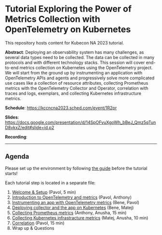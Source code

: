# Tutorial Exploring the Power of Metrics Collection with OpenTelemetry on Kubernetes

This repository hosts content for Kubecon NA 2023 tutorial.

__Abstract__:
Deploying an observability system has many challenges, as several data types need to be collected. The data can be collected in many protocols and with different technology stacks. This session will cover end-to-end metrics collection on Kubernetes using the OpenTelemetry project. We will start from the ground up by instrumenting an application with OpenTelemetry APIs and agents and progressively solve more complicated use cases like a collection of resource attributes, collecting Prometheus metrics with the OpenTelemetry Collector and Operator, correlation with traces and logs, exemplars, and collecting Kubernetes infrastructure metrics.

__Schedule__:  https://kccncna2023.sched.com/event/1R2pr

__Slides__: https://docs.google.com/presentation/d/14SpOFvuXgoWh_bBeJ_Qmz5qTunD8vkxZ/edit#slide=id.p2

__Recording__:

---

## Agenda

Please set up the environment by following [the guide](./01-welcome-setup.md#deploy-initial-services) before the tutorial starts!

Each tutorial step is located in a separate file:

1. [Welcome & Setup](01-welcome-setup.md) (Pavol, 5 min)
1. [Introduction to OpenTelemetry and metrics](02-introduction-opentelemetry-metrics.md) (Pavol, Anthony)
1. [Instrumenting an app with OpenTelemetry metrics](03-app-instrumentation.md) (Bene, Pavol)
1. [Deploying collector and the app on Kubernetes](04-deploy-and-manage-collector.md) (Bene, Matej)
1. [Collecting Prometheus metrics](05-collecting-prometheus-metrics.md) (Anthony, Anusha, 15 min)
1. [Collecting Kubernetes infrastracture metrics](06-collecting-k8s-infra-metrics.md) (Matej, Anusha, 10 min)
1. [Correlation](07-correlation.md) (Pavol, 15 min)
1. Wrap up & Questions
